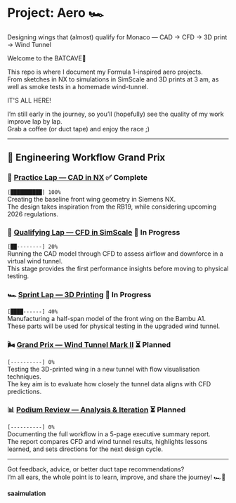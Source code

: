 # Project: Aero 🏎️
Designing wings that (almost) qualify for Monaco — CAD → CFD → 3D print → Wind Tunnel  

Welcome to the BATCAVE🦇 

This repo is where I document my Formula 1-inspired aero projects.  
From sketches in NX to simulations in SimScale and 3D prints at 3 am, as well as smoke tests in a homemade wind-tunnel.

IT'S ALL HERE!

I’m still early in the journey, so you’ll (hopefully) see the quality of my work improve lap by lap.  
Grab a coffee (or duct tape) and enjoy the race ;)  

---

## 🚦 Engineering Workflow Grand Prix  

### 🏁 [Practice Lap — CAD in NX](./practice-lap-CAD) ✅ Complete
`[██████████] 100%`  
Creating the baseline front wing geometry in Siemens NX.  
The design takes inspiration from the RB19, while considering upcoming 2026 regulations.  

### 🚦 [Qualifying Lap — CFD in SimScale](./qualifying-lap-CFD) 🔄 In Progress 
`[██--------] 20%`  
Running the CAD model through CFD to assess airflow and downforce in a virtual wind tunnel.  
This stage provides the first performance insights before moving to physical testing.  

### 🏎️ [Sprint Lap — 3D Printing](./sprint-3D-printing) 🔄 In Progress 
`[████------] 40%`  
Manufacturing a half-span model of the front wing on the Bambu A1.  
These parts will be used for physical testing in the upgraded wind tunnel.  

### 🌬️ [Grand Prix — Wind Tunnel Mark II](./grand-prix-wind-tunnel) ⏳ Planned  
`[----------] 0%`  
Testing the 3D-printed wing in a new tunnel with flow visualisation techniques.  
The key aim is to evaluate how closely the tunnel data aligns with CFD predictions.  

### 📊 [Podium Review — Analysis & Iteration](./podium-review-analysis) ⏳ Planned  
`[----------] 0%`  
Documenting the full workflow in a 5-page executive summary report.  
The report compares CFD and wind tunnel results, highlights lessons learned, and sets directions for the next design cycle.  


---

Got feedback, advice, or better duct tape recommendations?  
I’m all ears, the whole point is to learn, improve, and share the journey! 🏎️🦇


**saaimulation**
